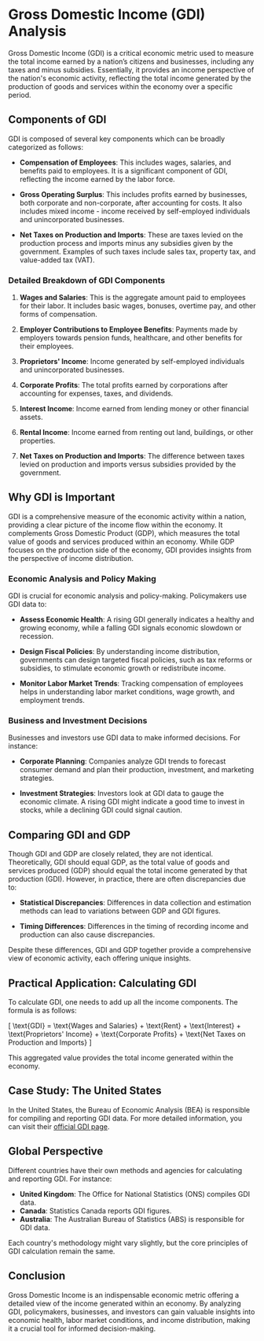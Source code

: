 # Gross Domestic Income (GDI) Analysis

Gross Domestic Income (GDI) is a critical economic metric used to measure the total income earned by a nation’s citizens and businesses, including any taxes and minus subsidies. Essentially, it provides an income perspective of the nation's economic activity, reflecting the total income generated by the production of goods and services within the economy over a specific period.

## Components of GDI

GDI is composed of several key components which can be broadly categorized as follows:

- **Compensation of Employees**: This includes wages, salaries, and benefits paid to employees. It is a significant component of GDI, reflecting the income earned by the labor force.

- **Gross Operating Surplus**: This includes profits earned by businesses, both corporate and non-corporate, after accounting for costs. It also includes mixed income - income received by self-employed individuals and unincorporated businesses.

- **Net Taxes on Production and Imports**: These are taxes levied on the production process and imports minus any subsidies given by the government. Examples of such taxes include sales tax, property tax, and value-added tax (VAT).

### Detailed Breakdown of GDI Components

1. **Wages and Salaries**: This is the aggregate amount paid to employees for their labor. It includes basic wages, bonuses, overtime pay, and other forms of compensation.

2. **Employer Contributions to Employee Benefits**: Payments made by employers towards pension funds, healthcare, and other benefits for their employees.

3. **Proprietors' Income**: Income generated by self-employed individuals and unincorporated businesses. 

4. **Corporate Profits**: The total profits earned by corporations after accounting for expenses, taxes, and dividends.

5. **Interest Income**: Income earned from lending money or other financial assets.

6. **Rental Income**: Income earned from renting out land, buildings, or other properties.

7. **Net Taxes on Production and Imports**: The difference between taxes levied on production and imports versus subsidies provided by the government.

## Why GDI is Important

GDI is a comprehensive measure of the economic activity within a nation, providing a clear picture of the income flow within the economy. It complements Gross Domestic Product (GDP), which measures the total value of goods and services produced within an economy. While GDP focuses on the production side of the economy, GDI provides insights from the perspective of income distribution.

### Economic Analysis and Policy Making

GDI is crucial for economic analysis and policy-making. Policymakers use GDI data to:

- **Assess Economic Health**: A rising GDI generally indicates a healthy and growing economy, while a falling GDI signals economic slowdown or recession.

- **Design Fiscal Policies**: By understanding income distribution, governments can design targeted fiscal policies, such as tax reforms or subsidies, to stimulate economic growth or redistribute income.

- **Monitor Labor Market Trends**: Tracking compensation of employees helps in understanding labor market conditions, wage growth, and employment trends.

### Business and Investment Decisions

Businesses and investors use GDI data to make informed decisions. For instance:

- **Corporate Planning**: Companies analyze GDI trends to forecast consumer demand and plan their production, investment, and marketing strategies.

- **Investment Strategies**: Investors look at GDI data to gauge the economic climate. A rising GDI might indicate a good time to invest in stocks, while a declining GDI could signal caution.

## Comparing GDI and GDP

Though GDI and GDP are closely related, they are not identical. Theoretically, GDI should equal GDP, as the total value of goods and services produced (GDP) should equal the total income generated by that production (GDI). However, in practice, there are often discrepancies due to:

- **Statistical Discrepancies**: Differences in data collection and estimation methods can lead to variations between GDP and GDI figures.

- **Timing Differences**: Differences in the timing of recording income and production can also cause discrepancies.

Despite these differences, GDI and GDP together provide a comprehensive view of economic activity, each offering unique insights.

## Practical Application: Calculating GDI

To calculate GDI, one needs to add up all the income components. The formula is as follows:

\[ \text{GDI} = \text{Wages and Salaries} + \text{Rent} + \text{Interest} + \text{Proprietors' Income} + \text{Corporate Profits} + \text{Net Taxes on Production and Imports} \]

This aggregated value provides the total income generated within the economy.

## Case Study: The United States

In the United States, the Bureau of Economic Analysis (BEA) is responsible for compiling and reporting GDI data. For more detailed information, you can visit their [official GDI page](https://www.bea.gov/data/income-saving/gross-domestic-income).

## Global Perspective

Different countries have their own methods and agencies for calculating and reporting GDI. For instance:

- **United Kingdom**: The Office for National Statistics (ONS) compiles GDI data.
- **Canada**: Statistics Canada reports GDI figures.
- **Australia**: The Australian Bureau of Statistics (ABS) is responsible for GDI data.

Each country's methodology might vary slightly, but the core principles of GDI calculation remain the same.

## Conclusion

Gross Domestic Income is an indispensable economic metric offering a detailed view of the income generated within an economy. By analyzing GDI, policymakers, businesses, and investors can gain valuable insights into economic health, labor market conditions, and income distribution, making it a crucial tool for informed decision-making.